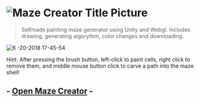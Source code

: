 # ![Maze Creator Title Picture](https://github.com/necsii/Maze-Creator/blob/2f92c8b8a90148aad56e0c26947004308ad8b4dc/Screenshots/Logo.jpg)

> Selfmade painting maze generator using Unity and Webgl. Includes drawing, generating algorythm, color changes and downloading.

![6 -20-2018 17-45-54](Screenshots/Preview.gif)

Hint: After pressing the brush button, left-click to paint cells, right click to remove them, and middle mouse button click to carve a path into the maze shell!

## - [Open Maze Creator](https://necsii.github.io/Maze-Creator/) -

